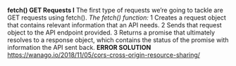 **fetch() GET Requests I**
The first type of requests we’re going to tackle are GET requests using fetch().
*The fetch() function:*
1    Creates a request object that contains relevant information that an API needs.
2    Sends that request object to the API endpoint provided.
3    Returns a promise that ultimately resolves to a response object, which contains the status of the promise with information the API sent back.
**ERROR SOLUTION**
https://wanago.io/2018/11/05/cors-cross-origin-resource-sharing/